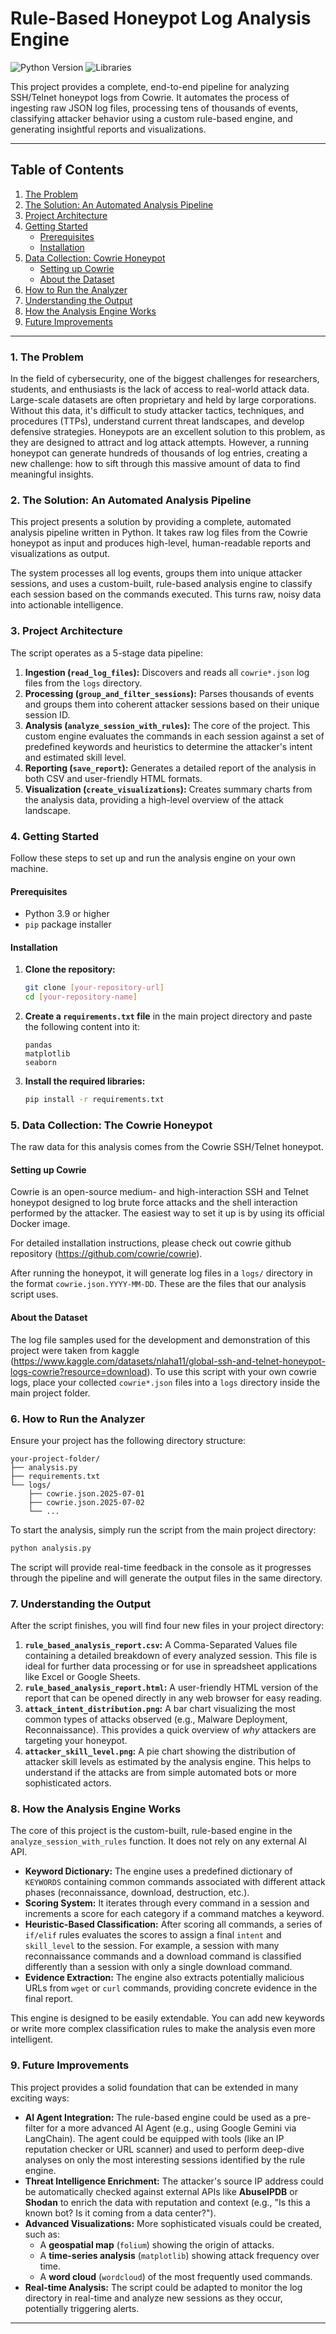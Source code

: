 # Rule-Based Honeypot Log Analysis Engine

![Python Version](https://img.shields.io/badge/python-3.9%2B-blue.svg)
![Libraries](https://img.shields.io/badge/libraries-pandas%20%7C%20seaborn%20%7C%20matplotlib-orange.svg)

This project provides a complete, end-to-end pipeline for analyzing SSH/Telnet honeypot logs from Cowrie. It automates the process of ingesting raw JSON log files, processing tens of thousands of events, classifying attacker behavior using a custom rule-based engine, and generating insightful reports and visualizations.

---

## Table of Contents

1.  [The Problem](#1-the-problem)
2.  [The Solution: An Automated Analysis Pipeline](#2-the-solution-an-automated-analysis-pipeline)
3.  [Project Architecture](#3-project-architecture)
4.  [Getting Started](#4-getting-started)
    - [Prerequisites](#prerequisites)
    - [Installation](#installation)
5.  [Data Collection: Cowrie Honeypot](#5-data-collection-the-cowrie-honeypot)
    - [Setting up Cowrie](#setting-up-cowrie)
    - [About the Dataset](#about-the-dataset)
6.  [How to Run the Analyzer](#6-how-to-run-the-analyzer)
7.  [Understanding the Output](#7-understanding-the-output)
8.  [How the Analysis Engine Works](#8-how-the-analysis-engine-works)
9.  [Future Improvements](#9-future-improvements)

---

### 1. The Problem

In the field of cybersecurity, one of the biggest challenges for researchers, students, and enthusiasts is the lack of access to real-world attack data. Large-scale datasets are often proprietary and held by large corporations. Without this data, it's difficult to study attacker tactics, techniques, and procedures (TTPs), understand current threat landscapes, and develop defensive strategies. Honeypots are an excellent solution to this problem, as they are designed to attract and log attack attempts. However, a running honeypot can generate hundreds of thousands of log entries, creating a new challenge: how to sift through this massive amount of data to find meaningful insights.

### 2. The Solution: An Automated Analysis Pipeline

This project presents a solution by providing a complete, automated analysis pipeline written in Python. It takes raw log files from the Cowrie honeypot as input and produces high-level, human-readable reports and visualizations as output.

The system processes all log events, groups them into unique attacker sessions, and uses a custom-built, rule-based analysis engine to classify each session based on the commands executed. This turns raw, noisy data into actionable intelligence.

### 3. Project Architecture

The script operates as a 5-stage data pipeline:

1.  **Ingestion (`read_log_files`):** Discovers and reads all `cowrie*.json` log files from the `logs` directory.
2.  **Processing (`group_and_filter_sessions`):** Parses thousands of events and groups them into coherent attacker sessions based on their unique session ID.
3.  **Analysis (`analyze_session_with_rules`):** The core of the project. This custom engine evaluates the commands in each session against a set of predefined keywords and heuristics to determine the attacker's intent and estimated skill level.
4.  **Reporting (`save_report`):** Generates a detailed report of the analysis in both CSV and user-friendly HTML formats.
5.  **Visualization (`create_visualizations`):** Creates summary charts from the analysis data, providing a high-level overview of the attack landscape.

### 4. Getting Started

Follow these steps to set up and run the analysis engine on your own machine.

#### Prerequisites

- Python 3.9 or higher
- `pip` package installer

#### Installation

1.  **Clone the repository:**
    ```bash
    git clone [your-repository-url]
    cd [your-repository-name]
    ```

2.  **Create a `requirements.txt` file** in the main project directory and paste the following content into it:
    ```
    pandas
    matplotlib
    seaborn
    ```

3.  **Install the required libraries:**
    ```bash
    pip install -r requirements.txt
    ```

### 5. Data Collection: The Cowrie Honeypot

The raw data for this analysis comes from the Cowrie SSH/Telnet honeypot.

#### Setting up Cowrie

Cowrie is an open-source medium- and high-interaction SSH and Telnet honeypot designed to log brute force attacks and the shell interaction performed by the attacker. The easiest way to set it up is by using its official Docker image.

For detailed installation instructions, please check out cowrie github repository (https://github.com/cowrie/cowrie).

After running the honeypot, it will generate log files in a `logs/` directory in the format `cowrie.json.YYYY-MM-DD`. These are the files that our analysis script uses.

#### About the Dataset

The log file samples used for the development and demonstration of this project were taken from kaggle (https://www.kaggle.com/datasets/nlaha11/global-ssh-and-telnet-honeypot-logs-cowrie?resource=download). To use this script with your own cowrie logs, place your collected `cowrie*.json` files into a `logs` directory inside the main project folder.

### 6. How to Run the Analyzer

Ensure your project has the following directory structure:

```
your-project-folder/
├── analysis.py
├── requirements.txt
└── logs/
    ├── cowrie.json.2025-07-01
    ├── cowrie.json.2025-07-02
    └── ...
```

To start the analysis, simply run the script from the main project directory:

```bash
python analysis.py
```

The script will provide real-time feedback in the console as it progresses through the pipeline and will generate the output files in the same directory.

### 7. Understanding the Output

After the script finishes, you will find four new files in your project directory:

1.  **`rule_based_analysis_report.csv`:** A Comma-Separated Values file containing a detailed breakdown of every analyzed session. This file is ideal for further data processing or for use in spreadsheet applications like Excel or Google Sheets.
2.  **`rule_based_analysis_report.html`:** A user-friendly HTML version of the report that can be opened directly in any web browser for easy reading.
3.  **`attack_intent_distribution.png`:** A bar chart visualizing the most common types of attacks observed (e.g., Malware Deployment, Reconnaissance). This provides a quick overview of *why* attackers are targeting your honeypot.
4.  **`attacker_skill_level.png`:** A pie chart showing the distribution of attacker skill levels as estimated by the analysis engine. This helps to understand if the attacks are from simple automated bots or more sophisticated actors.

### 8. How the Analysis Engine Works

The core of this project is the custom-built, rule-based engine in the `analyze_session_with_rules` function. It does not rely on any external AI API.

- **Keyword Dictionary:** The engine uses a predefined dictionary of `KEYWORDS` containing common commands associated with different attack phases (reconnaissance, download, destruction, etc.).
- **Scoring System:** It iterates through every command in a session and increments a score for each category if a command matches a keyword.
- **Heuristic-Based Classification:** After scoring all commands, a series of `if/elif` rules evaluates the scores to assign a final `intent` and `skill_level` to the session. For example, a session with many reconnaissance commands and a download command is classified differently than a session with only a single download command.
- **Evidence Extraction:** The engine also extracts potentially malicious URLs from `wget` or `curl` commands, providing concrete evidence in the final report.

This engine is designed to be easily extendable. You can add new keywords or write more complex classification rules to make the analysis even more intelligent.

### 9. Future Improvements

This project provides a solid foundation that can be extended in many exciting ways:

-   **AI Agent Integration:** The rule-based engine could be used as a pre-filter for a more advanced AI Agent (e.g., using Google Gemini via LangChain). The agent could be equipped with tools (like an IP reputation checker or URL scanner) and used to perform deep-dive analyses on only the most interesting sessions identified by the rule engine.
-   **Threat Intelligence Enrichment:** The attacker's source IP address could be automatically checked against external APIs like **AbuseIPDB** or **Shodan** to enrich the data with reputation and context (e.g., "Is this a known bot? Is it coming from a data center?").
-   **Advanced Visualizations:** More sophisticated visuals could be created, such as:
    -   A **geospatial map** (`folium`) showing the origin of attacks.
    -   A **time-series analysis** (`matplotlib`) showing attack frequency over time.
    -   A **word cloud** (`wordcloud`) of the most frequently used commands.
-   **Real-time Analysis:** The script could be adapted to monitor the log directory in real-time and analyze new sessions as they occur, potentially triggering alerts.

---
